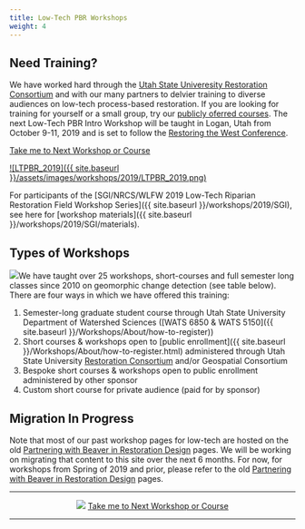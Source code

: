 ```yaml
---
title: Low-Tech PBR Workshops
weight: 4
---
```


## Need Training?
We have worked hard through the [Utah State Univeresity Restoration Consortium](http://restoration.usu.edu) and with our many partners to delvier training to diverse audiences on low-tech process-based restoration. If you are looking for training for yourself or a small group, try our [publicly oferred courses](http://restoration.usu.edu/).  The next Low-Tech PBR Intro Workshop will be taught in Logan, Utah from October 9-11, 2019 and is set to follow the [Restoring the West Conference](https://restoringthewest.org/).

<a class="hollow button" href="http://restoration.usu.edu/courses/LTPBR_Logan"><i class="fa fa-graduation-cap"></i> Take me to  Next Workshop or Course </a>

[![LTPBR_2019]({{ site.baseurl }}/assets/images/workshops/2019/LTPBR_2019.png)](http://restoration.usu.edu/courses/LTPBR_Logan)

For participants of the [SGI/NRCS/WLFW 2019 Low-Tech Riparian Restoration Field Workshop Series]({{ site.baseurl }}/workshops/2019/SGI), see here for [workshop materials]({{ site.baseurl }}/workshops/2019/SGI/materials).


## Types of Workshops

<img class="float-right" src="{{ site.baseurl }}/assets/images/workshops/teaching.jpg">We have taught over 25 workshops, short-courses and full semester long classes since 2010 on geomorphic change detection (see table below).  There are four ways in which we have offered this training:
1. Semester-long graduate student course through Utah State University Department of Watershed Sciences ([WATS 6850 & WATS 5150]({{ site.baseurl }}/Workshops/About/how-to-register)) 
2. Short courses & workshops open to [public enrollment]({{ site.baseurl }}/Workshops/About/how-to-register.html) administered through Utah State University [Restoration Consortium](http://restoration.usu.edu) and/or Geospatial Consortium 
3. Bespoke short courses & workshops open to public enrollment administered by other sponsor 
4.  Custom short course for private audience (paid for by sponsor)

## Migration In Progress
Note that most of our past workshop pages for low-tech are hosted on the old [Partnering with Beaver in Restoration Design](http://beaver.joewheaton.org/) pages. We will be working on migrating that content to this site over the next 6 months. For now, for workshops from Spring of 2019 and prior, please refer to the old [Partnering with Beaver in Restoration Design](http://beaver.joewheaton.org/) pages.

------
<div align="center" align="middle">
	<a href="http://restoration.usu.edu"><img class="float-right" src="{{ site.baseurl }}/assets/images/logos/Restoration-PAIRED-05_Horizontal_BlueOnWhite.png"></a>
	<a class="button" href="http://restoration.usu.edu/courses/LTPBR_Logan"><i class="fa fa-graduation-cap"></i> Take me to  Next Workshop or Course </a>
</div>


-----



